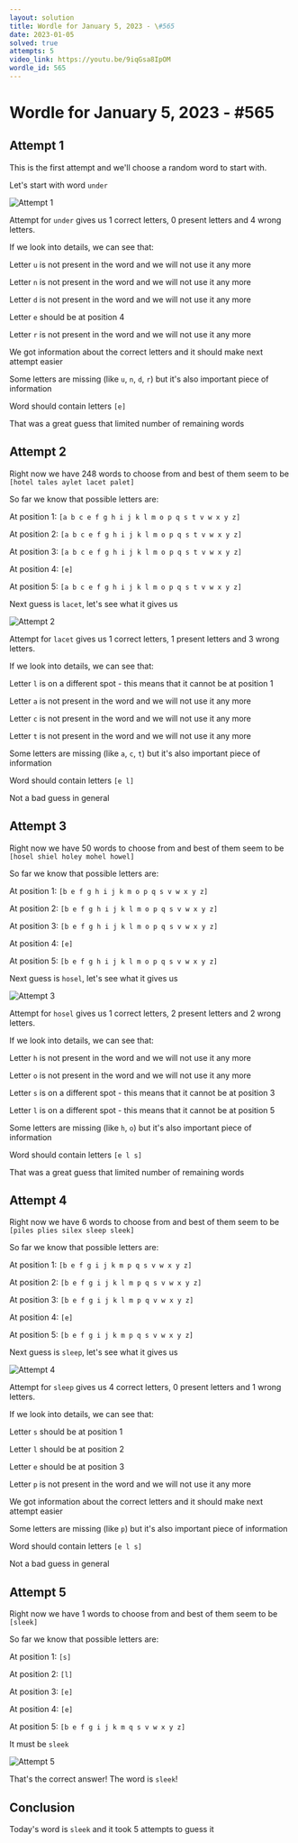 ```yaml
---
layout: solution
title: Wordle for January 5, 2023 - \#565
date: 2023-01-05
solved: true
attempts: 5
video_link: https://youtu.be/9iqGsa8IpOM
wordle_id: 565
---
```


# Wordle for January 5, 2023 - \#565

## Attempt 1

This is the first attempt and we'll choose a random word to start with.

Let's start with word `under`

![Attempt 1](2023-01-05/attempt-1.png)

Attempt for `under` gives us 1 correct letters, 0 present letters and 4 wrong letters.

If we look into details, we can see that:

Letter `u` is not present in the word and we will not use it any more

Letter `n` is not present in the word and we will not use it any more

Letter `d` is not present in the word and we will not use it any more

Letter `e` should be at position 4

Letter `r` is not present in the word and we will not use it any more

We got information about the correct letters and it should make next attempt easier

Some letters are missing (like `u`, `n`, `d`, `r`) but it's also important piece of information

Word should contain letters `[e]`

That was a great guess that limited number of remaining words



## Attempt 2

Right now we have 248 words to choose from and best of them seem to be `[hotel tales aylet lacet palet]`

So far we know that possible letters are:

At position 1: `[a b c e f g h i j k l m o p q s t v w x y z]`

At position 2: `[a b c e f g h i j k l m o p q s t v w x y z]`

At position 3: `[a b c e f g h i j k l m o p q s t v w x y z]`

At position 4: `[e]`

At position 5: `[a b c e f g h i j k l m o p q s t v w x y z]`

Next guess is `lacet`, let's see what it gives us

![Attempt 2](2023-01-05/attempt-2.png)

Attempt for `lacet` gives us 1 correct letters, 1 present letters and 3 wrong letters.

If we look into details, we can see that:

Letter `l` is on a different spot - this means that it cannot be at position 1

Letter `a` is not present in the word and we will not use it any more

Letter `c` is not present in the word and we will not use it any more

Letter `t` is not present in the word and we will not use it any more

Some letters are missing (like `a`, `c`, `t`) but it's also important piece of information

Word should contain letters `[e l]`

Not a bad guess in general



## Attempt 3

Right now we have 50 words to choose from and best of them seem to be `[hosel shiel holey mohel howel]`

So far we know that possible letters are:

At position 1: `[b e f g h i j k m o p q s v w x y z]`

At position 2: `[b e f g h i j k l m o p q s v w x y z]`

At position 3: `[b e f g h i j k l m o p q s v w x y z]`

At position 4: `[e]`

At position 5: `[b e f g h i j k l m o p q s v w x y z]`

Next guess is `hosel`, let's see what it gives us

![Attempt 3](2023-01-05/attempt-3.png)

Attempt for `hosel` gives us 1 correct letters, 2 present letters and 2 wrong letters.

If we look into details, we can see that:

Letter `h` is not present in the word and we will not use it any more

Letter `o` is not present in the word and we will not use it any more

Letter `s` is on a different spot - this means that it cannot be at position 3

Letter `l` is on a different spot - this means that it cannot be at position 5

Some letters are missing (like `h`, `o`) but it's also important piece of information

Word should contain letters `[e l s]`

That was a great guess that limited number of remaining words



## Attempt 4

Right now we have 6 words to choose from and best of them seem to be `[piles plies silex sleep sleek]`

So far we know that possible letters are:

At position 1: `[b e f g i j k m p q s v w x y z]`

At position 2: `[b e f g i j k l m p q s v w x y z]`

At position 3: `[b e f g i j k l m p q v w x y z]`

At position 4: `[e]`

At position 5: `[b e f g i j k m p q s v w x y z]`

Next guess is `sleep`, let's see what it gives us

![Attempt 4](2023-01-05/attempt-4.png)

Attempt for `sleep` gives us 4 correct letters, 0 present letters and 1 wrong letters.

If we look into details, we can see that:

Letter `s` should be at position 1

Letter `l` should be at position 2

Letter `e` should be at position 3

Letter `p` is not present in the word and we will not use it any more

We got information about the correct letters and it should make next attempt easier

Some letters are missing (like `p`) but it's also important piece of information

Word should contain letters `[e l s]`

Not a bad guess in general



## Attempt 5

Right now we have 1 words to choose from and best of them seem to be `[sleek]`

So far we know that possible letters are:

At position 1: `[s]`

At position 2: `[l]`

At position 3: `[e]`

At position 4: `[e]`

At position 5: `[b e f g i j k m q s v w x y z]`

It must be `sleek`

![Attempt 5](2023-01-05/attempt-5.png)

That's the correct answer! The word is `sleek`!

## Conclusion

Today's word is `sleek` and it took 5 attempts to guess it


